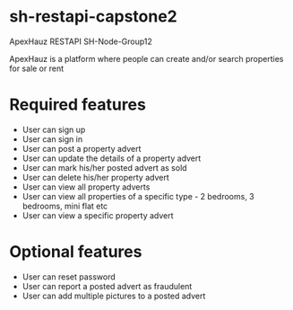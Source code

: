 # sh-restapi-capstone2

ApexHauz RESTAPI SH-Node-Group12

ApexHauz is a platform where people can create and/or search properties for sale or rent

# Required features

* User can sign up
* User can sign in
* User can post a property advert
* User can update the details of a property advert
* User can mark his/her posted advert as sold
* User can delete his/her property advert
* User can view all property adverts
* User can view all properties of a specific type - 2 bedrooms, 3 bedrooms, mini flat etc
* User can view a specific property advert

# Optional features

* User can reset password
* User can report a posted advert as fraudulent
* User can add multiple pictures to a posted advert
